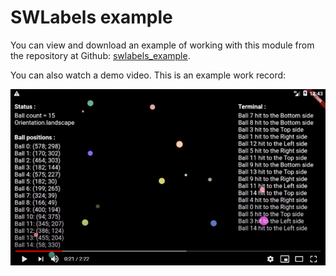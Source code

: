 # SWLabels example

You can view and download an example of working with this module from the repository
at Github: [swlabels_example](https://github.com/iLnaar/swlabels_example).

You can also watch a demo video. This is an example work record:

[![Watch the video](../assets/video.png)](https://youtu.be/DQN3YOOF1pk)

